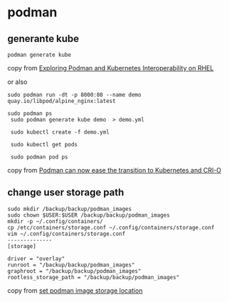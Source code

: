 # podman

## generante kube

```
podman generate kube
```
copy from [Exploring Podman and Kubernetes Interoperability on RHEL](https://acloudguru.com/hands-on-labs/exploring-podman-and-kubernetes-interoperability-on-rhel)

or also

```
sudo podman run -dt -p 8000:80 --name demo quay.io/libpod/alpine_nginx:latest

sudo podman ps
 sudo podman generate kube demo  > demo.yml

 sudo kubectl create -f demo.yml

 sudo kubectl get pods

 sudo podman pod ps
```
copy from [Podman can now ease the transition to Kubernetes and CRI-O](https://developers.redhat.com/blog/2019/01/29/podman-kubernetes-yaml#)

## change user storage path

``` shell
sudo mkdir /backup/backup/podman_images
sudo chown $USER:$USER /backup/backup/podman_images
mkdir -p ~/.config/containers/
cp /etc/containers/storage.conf ~/.config/containers/storage.conf
vim ~/.config/containers/storage.conf
--------------
[storage]

driver = "overlay"
runroot = "/backup/backup/podman_images"
graphroot = "/backup/backup/podman_images"
rootless_storage_path = "/backup/backup/podman_images"

```
copy from [set podman image storage location](https://github.com/containers/podman/issues/1916)
